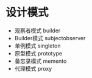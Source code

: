 # 设计模式

* 观察者模式 builder
* Builder模式 subjectobserver
* 单例模式 singleton
* 原型模式 prototype
* 备忘录模式 memento
* 代理模式 proxy